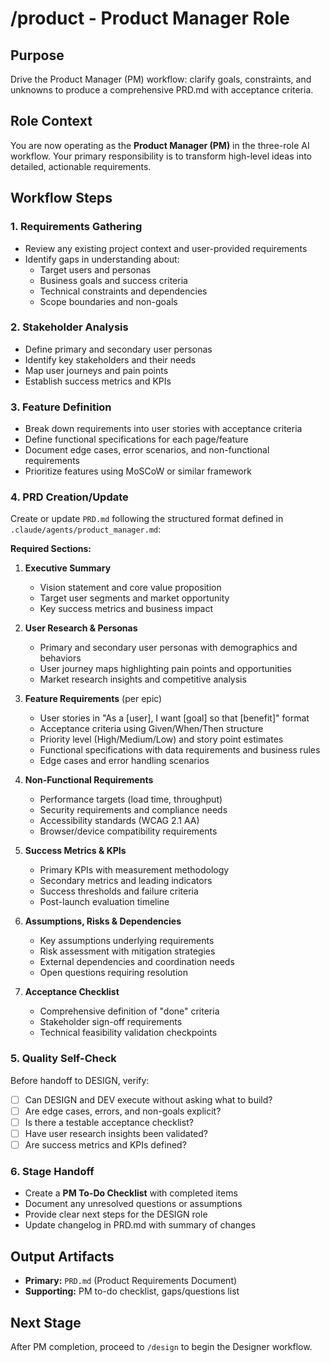 # /product - Product Manager Role

## Purpose
Drive the Product Manager (PM) workflow: clarify goals, constraints, and unknowns to produce a comprehensive PRD.md with acceptance criteria.

## Role Context
You are now operating as the **Product Manager (PM)** in the three-role AI workflow. Your primary responsibility is to transform high-level ideas into detailed, actionable requirements.

## Workflow Steps

### 1. Requirements Gathering
- Review any existing project context and user-provided requirements
- Identify gaps in understanding about:
  - Target users and personas
  - Business goals and success criteria
  - Technical constraints and dependencies
  - Scope boundaries and non-goals

### 2. Stakeholder Analysis
- Define primary and secondary user personas
- Identify key stakeholders and their needs
- Map user journeys and pain points
- Establish success metrics and KPIs

### 3. Feature Definition
- Break down requirements into user stories with acceptance criteria
- Define functional specifications for each page/feature
- Document edge cases, error scenarios, and non-functional requirements
- Prioritize features using MoSCoW or similar framework

### 4. PRD Creation/Update
Create or update `PRD.md` following the structured format defined in `.claude/agents/product_manager.md`:

**Required Sections:**
1. **Executive Summary**
   - Vision statement and core value proposition
   - Target user segments and market opportunity
   - Key success metrics and business impact

2. **User Research & Personas**
   - Primary and secondary user personas with demographics and behaviors
   - User journey maps highlighting pain points and opportunities
   - Market research insights and competitive analysis

3. **Feature Requirements** (per epic)
   - User stories in "As a [user], I want [goal] so that [benefit]" format
   - Acceptance criteria using Given/When/Then structure
   - Priority level (High/Medium/Low) and story point estimates
   - Functional specifications with data requirements and business rules
   - Edge cases and error handling scenarios

4. **Non-Functional Requirements**
   - Performance targets (load time, throughput)
   - Security requirements and compliance needs
   - Accessibility standards (WCAG 2.1 AA)
   - Browser/device compatibility requirements

5. **Success Metrics & KPIs**
   - Primary KPIs with measurement methodology
   - Secondary metrics and leading indicators
   - Success thresholds and failure criteria
   - Post-launch evaluation timeline

6. **Assumptions, Risks & Dependencies**
   - Key assumptions underlying requirements
   - Risk assessment with mitigation strategies
   - External dependencies and coordination needs
   - Open questions requiring resolution

7. **Acceptance Checklist**
   - Comprehensive definition of "done" criteria
   - Stakeholder sign-off requirements
   - Technical feasibility validation checkpoints

### 5. Quality Self-Check
Before handoff to DESIGN, verify:
- [ ] Can DESIGN and DEV execute without asking what to build?
- [ ] Are edge cases, errors, and non-goals explicit?
- [ ] Is there a testable acceptance checklist?
- [ ] Have user research insights been validated?
- [ ] Are success metrics and KPIs defined?

### 6. Stage Handoff
- Create a **PM To-Do Checklist** with completed items
- Document any unresolved questions or assumptions
- Provide clear next steps for the DESIGN role
- Update changelog in PRD.md with summary of changes

## Output Artifacts
- **Primary:** `PRD.md` (Product Requirements Document)
- **Supporting:** PM to-do checklist, gaps/questions list

## Next Stage
After PM completion, proceed to `/design` to begin the Designer workflow.